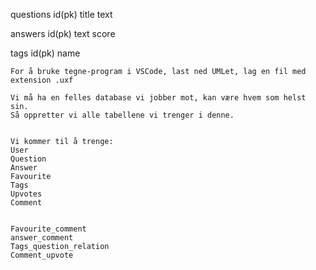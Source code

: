 questions
    id(pk)
    title
    text

answers
    id(pk)
    text
    score

tags
    id(pk)
    name






    For å bruke tegne-program i VSCode, last ned UMLet, lag en fil med extension .uxf

    Vi må ha en felles database vi jobber mot, kan være hvem som helst sin.
    Så oppretter vi alle tabellene vi trenger i denne.


    Vi kommer til å trenge:
    User
    Question
    Answer
    Favourite
    Tags
    Upvotes
    Comment


    Favourite_comment
    answer_comment
    Tags_question_relation
    Comment_upvote

